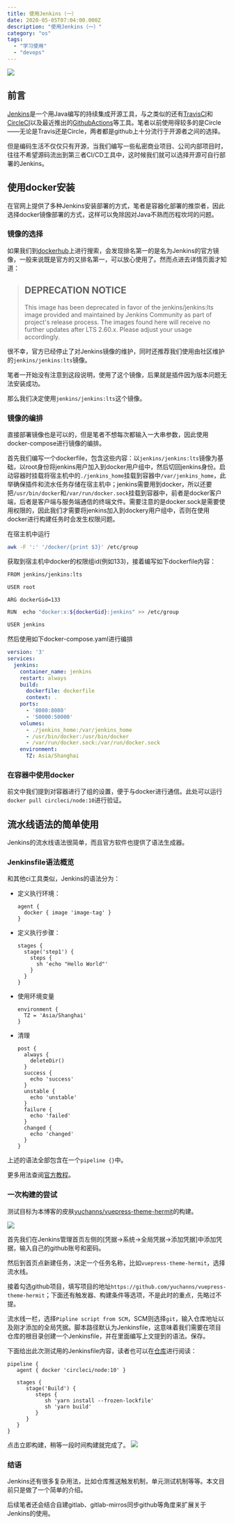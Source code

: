 ```yaml
---
title: 使用Jenkins（一）
date: 2020-05-05T07:04:00.000Z
description: "使用Jenkins（一）"
category: "os"
tags:
  - "学习使用"
  - "devops"
---
```

![](/images/jenkins2.png)

## 前言
[Jenkins](https://www.jenkins.io)是一个用Java编写的持续集成开源工具，与之类似的还有[TravisCI](https://travis-ci.org/)和[CircleCI](https://circleci.com/)以及最近推出的[GithubActions](https://github.com/features/actions)等工具。笔者以前使用得较多的是Circle——无论是Travis还是Circle，两者都是github上十分流行于开源者之间的选择。

但是编码生活不仅仅只有开源，当我们编写一些私密商业项目、公司内部项目时，往往不希望源码流出到第三者CI/CD工具中，这时候我们就可以选择开源可自行部署的Jenkins。
## 使用docker安装
在官网上提供了多种Jenkins安装部署的方式，笔者是容器化部署的推崇者，因此选择docker镜像部署的方式，这样可以免除因对Java不熟而历程坎坷的问题。
### 镜像的选择
如果我们到[dockerhub](https://hub.docker.com/)上进行搜索，会发现排名第一的是名为Jenkins的官方镜像，一般来说既是官方的又排名第一，可以放心使用了。然而点进去详情页面才知道：
> ## DEPRECATION NOTICE
> This image has been deprecated in favor of the jenkins/jenkins:lts image provided and maintained by Jenkins Community as part of project's release process. The images found here will receive no further updates after LTS 2.60.x. Please adjust your usage accordingly.

很不幸，官方已经停止了对Jenkins镜像的维护，同时还推荐我们使用由社区维护的`jenkins/jenkins:lts`镜像。

笔者一开始没有注意到这段说明，使用了这个镜像，后果就是插件因为版本问题无法安装成功。

那么我们决定使用`jenkins/jenkins:lts`这个镜像。
### 镜像的编排
直接部署镜像也是可以的，但是笔者不想每次都输入一大串参数，因此使用docker-compose进行镜像的编排。

首先我们编写一个dockerfile，包含这些内容：以`jenkins/jenkins:lts`镜像为基础，以root身份将jenkins用户加入到docker用户组中，然后切回jenkins身份。启动容器时挂载将宿主机中的`./jenkins_home`挂载到容器中`/var/jenkins_home`，此举确保插件和流水任务存储在宿主机中；jenkins需要用到docker，所以还要把`/usr/bin/docker`和`/var/run/docker.sock`挂载到容器中，前者是docker客户端，后者是客户端与服务端通信的终端文件。需要注意的是docker.sock是需要使用权限的，因此我们才需要将jenkins加入到dockery用户组中，否则在使用docker进行构建任务时会发生权限问题。

在宿主机中运行
```bash
awk -F ':' '/docker/{print $3}' /etc/group
```
获取到宿主机中docker的权限组id(例如133)，接着编写如下dockerfile内容：
```bash
FROM jenkins/jenkins:lts

USER root

ARG dockerGid=133

RUN  echo "docker:x:${dockerGid}:jenkins" >> /etc/group

USER jenkins
```
然后使用如下docker-compose.yaml进行编排
```yaml
version: '3'
services:
  jenkins:
    container_name: jenkins
    restart: always
    build:
      dockerfile: dockerfile
      context: .
    ports:
      - '8080:8080'
      - '50000:50000'
    volumes:
      - ./jenkins_home:/var/jenkins_home
      - /usr/bin/docker:/usr/bin/docker
      - /var/run/docker.sock:/var/run/docker.sock
    environment:
      TZ: Asia/Shanghai
```
### 在容器中使用docker
前文中我们提到对容器进行了组的设置，便于与docker进行通信。此处可以运行`docker pull circleci/node:10`进行验证。
## 流水线语法的简单使用
Jenkins的流水线语法很简单，而且官方软件也提供了语法生成器。
### Jenkinsfile语法概览
和其他ci工具类似，Jenkins的语法分为：
* 定义执行环境：
  ```
  agent { 
    docker { image 'image-tag' }
  }
  ```
* 定义执行步骤：
  ```
  stages {
    stage('step1') {
      steps {
        sh 'echo "Hello World"'
      }
    }
  }
  ```
* 使用环境变量
  ```
  environment {
    TZ = 'Asia/Shanghai'
  }
  ```
* 清理
  ```
  post {
    always {
      deleteDir()
    }
    success {
      echo 'success'
    }
    unstable {
      echo 'unstable'
    }
    failure {
      echo 'failed'
    }
    changed {
      echo 'changed'
    }
  }
  ```
上述的语法全部包含在一个`pipeline {}`中。

更多用法查阅[官方教程](https://www.jenkins.io/zh/doc)。
### 一次构建的尝试
测试目标为本博客的皮肤[yuchanns/vuepress-theme-hermit](https://github.com/yuchanns/vuepress-theme-hermit)的构建。

![](/images/jenkins02.png)

首先我们在Jenkins管理首页左侧的[凭据->系统->全局凭据->添加凭据]中添加凭据，输入自己的github账号和密码。

然后到首页点新建任务，决定一个任务名称，比如`vuepress-theme-hermit`，选择流水线。

接着勾选github项目，填写项目的地址`https://github.com/yuchanns/vuepress-theme-hermit`；下面还有触发器、构建条件等选项，不是此时的重点，先略过不提。

流水线一栏，选择`Pipline script from SCM`，SCM则选择`git`，输入仓库地址以及刚才添加的全局凭据。脚本路径默认为Jenkinsfile，这意味着我们需要在项目仓库的根目录创建一个Jenkinsfile，并在里面编写上文提到的语法。保存。

下面给出此次测试用的Jenkinsfile内容，读者也可以在[仓库](https://github.com/yuchanns/vuepress-theme-hermit/blob/master/Jenkinsfile)进行阅读：
```
pipeline {
   agent { docker 'circleci/node:10' }

   stages {
      stage('Build') {
         steps {
            sh 'yarn install --frozen-lockfile'
            sh 'yarn build'
         }
      }
   }
}
```
点击立即构建，稍等一段时间构建就完成了。
![](/images/jenkins03.png)
### 结语
Jenkins还有很多复杂用法，比如仓库推送触发机制，单元测试机制等等。本文目前只是做了一个简单的介绍。

后续笔者还会结合自建gitlab、gitlab-mirros同步github等角度来扩展关于Jenkins的使用。